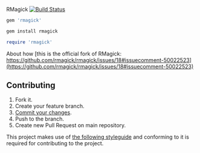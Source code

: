RMagick [![Build Status](https://travis-ci.org/gemhome/rmagick.svg?branch=master)](https://travis-ci.org/gemhome/rmagick)

```ruby
gem 'rmagick'
```

```sh
gem install rmagick
```

```ruby
require 'rmagick'
```

About how [this is the official fork of RMagick: https://github.com/rmagick/rmagick/issues/18#issuecomment-50022523](https://github.com/rmagick/rmagick/issues/18#issuecomment-50022523)

## Contributing

1. Fork it.
2. Create your feature branch.
3. [Commit your changes][commit-messages].
4. Push to the branch.
5. Create new Pull Request on main repository.

This project makes use of [the following styleguide][style] and conforming to it is required for contributing to the project.

  [commit-messages]: http://tbaggery.com/2008/04/19/a-note-about-git-commit-messages.html
  [style]: https://github.com/thoughtbot/guides/tree/master/style
